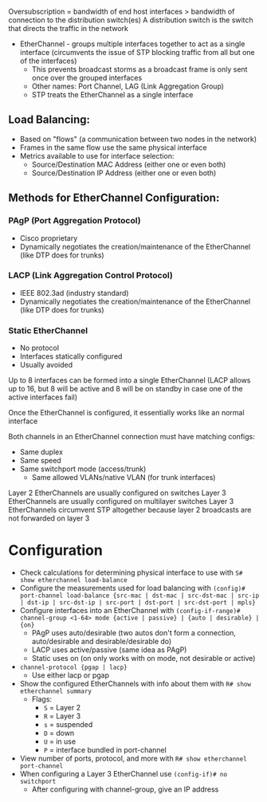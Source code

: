 Oversubscription = bandwidth of end host interfaces > bandwidth of connection to the distribution switch(es)
	A distribution switch is the switch that directs the traffic in the network

- EtherChannel - groups multiple interfaces together to act as a single interface (circumvents the issue of STP blocking traffic from all but one of the interfaces)
	- This prevents broadcast storms as a broadcast frame is only sent once over the grouped interfaces
	- Other names: Port Channel, LAG (Link Aggregation Group)
	- STP treats the EtherChannel as a single interface
## Load Balancing:
- Based on "flows" (a communication between two nodes in the network)
- Frames in the same flow use the same physical interface
- Metrics available to use for interface selection:
	- Source/Destination MAC Address (either one or even both)
	- Source/Destination IP Address (either one or even both)

## Methods for EtherChannel Configuration:
### PAgP (Port Aggregation Protocol)
- Cisco proprietary
- Dynamically negotiates the creation/maintenance of the EtherChannel (like DTP does for trunks)
### LACP (Link Aggregation Control Protocol)
- IEEE 802.3ad (industry standard)
- Dynamically negotiates the creation/maintenance of the EtherChannel (like DTP does for trunks)
### Static EtherChannel
- No protocol
- Interfaces statically configured
- Usually avoided

Up to 8 interfaces can be formed into a single EtherChannel (LACP allows up to 16, but 8 will be active and 8 will be on standby in case one of the active interfaces fail)

Once the EtherChannel is configured, it essentially works like an normal interface

Both channels in an EtherChannel connection must have matching configs:
- Same duplex
- Same speed
- Same switchport mode (access/trunk)
	- Same allowed VLANs/native VLAN (for trunk interfaces)

Layer 2 EtherChannels are usually configured on switches
Layer 3 EtherChannels are usually configured on multilayer switches
	Layer 3 EtherChannels circumvent STP altogether because layer 2 broadcasts are not forwarded on layer 3

# Configuration
- Check calculations for determining physical interface to use with `S# show etherchannel load-balance`
- Configure the measurements used for load balancing with `(config)# port-channel load-balance {src-mac | dst-mac | src-dst-mac | src-ip | dst-ip | src-dst-ip | src-port | dst-port | src-dst-port | mpls}`
- Configure interfaces into an EtherChannel with `(config-if-range)# channel-group <1-64> mode {active | passive} | {auto | desirable} | {on}`
	- PAgP uses auto/desirable (two autos don't form a connection, auto/desirable and desirable/desirable do)
	- LACP uses active/passive (same idea as PAgP)
	- Static uses on (on only works with on mode, not desirable or active)
- `channel-protocol {pgap | lacp}`
	- Use either lacp or pgap
- Show the configured EtherChannels with info about them with `R# show etherchannel summary`
	- Flags:
		- `S` = Layer 2
		- `R` = Layer 3
		- `s` = suspended
		- `D` = down
		- `U` = in use
		- `P` = interface bundled in port-channel
- View number of ports, protocol, and more with `R# show etherchannel port-channel`
- When configuring a Layer 3 EtherChannel use `(config-if)# no switchport`
	- After configuring with channel-group, give an IP address
